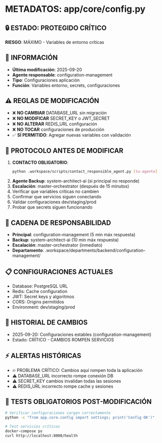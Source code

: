 # METADATOS: app/core/config.py

## 🔒 ESTADO: PROTEGIDO CRÍTICO
**RIESGO**: MÁXIMO - Variables de entorno críticas

## 📝 INFORMACIÓN
- **Última modificación**: 2025-09-20
- **Agente responsable**: configuration-management
- **Tipo**: Configuraciones aplicación
- **Función**: Variables entorno, secrets, configuraciones

## ⚠️ REGLAS DE MODIFICACIÓN
- ❌ **NO CAMBIAR** DATABASE_URL sin migración
- ❌ **NO MODIFICAR** SECRET_KEY o JWT_SECRET
- ❌ **NO ALTERAR** REDIS_URL configuración
- ❌ **NO TOCAR** configuraciones de producción
- ✅ **SÍ PERMITIDO**: Agregar nuevas variables con validación

## 🚨 PROTOCOLO ANTES DE MODIFICAR
1. **CONTACTO OBLIGATORIO**:
   ```bash
   python .workspace/scripts/contact_responsible_agent.py [tu-agente] app/core/config.py [motivo]
   ```
2. **Agente Backup**: system-architect-ai (si principal no responde)
3. **Escalación**: master-orchestrator (después de 15 minutos)
4. Verificar que variables críticas no cambien
5. Confirmar que servicios siguen conectando
6. Validar configuraciones dev/staging/prod
7. Probar que secrets siguen funcionando

## 👥 CADENA DE RESPONSABILIDAD
- **Principal**: configuration-management (5 min máx respuesta)
- **Backup**: system-architect-ai (10 min máx respuesta)
- **Escalación**: master-orchestrator (inmediato)
- **Departamento**: .workspace/departments/backend/configuration-management/

## 📋 CONFIGURACIONES ACTUALES
- Database: PostgreSQL URL
- Redis: Cache configuration
- JWT: Secret keys y algoritmos
- CORS: Origins permitidos
- Environment: dev/staging/prod

## 🔄 HISTORIAL DE CAMBIOS
- 2025-09-20: Configuraciones estables (configuration-management)
- Estado: CRÍTICO - CAMBIOS ROMPEN SERVICIOS

## ⚡ ALERTAS HISTÓRICAS
- 🔥 PROBLEMA CRÍTICO: Cambios aquí rompen toda la aplicación
- ⚠️ DATABASE_URL incorrecto rompe conexión DB
- ⚠️ SECRET_KEY cambios invalidan todas las sesiones
- ⚠️ REDIS_URL incorrecto rompe cache y sesiones

## 🧪 TESTS OBLIGATORIOS POST-MODIFICACIÓN
```bash
# Verificar configuraciones cargan correctamente
python -c "from app.core.config import settings; print('Config OK')"

# Test servicios críticos
docker-compose ps
curl http://localhost:8000/health
```